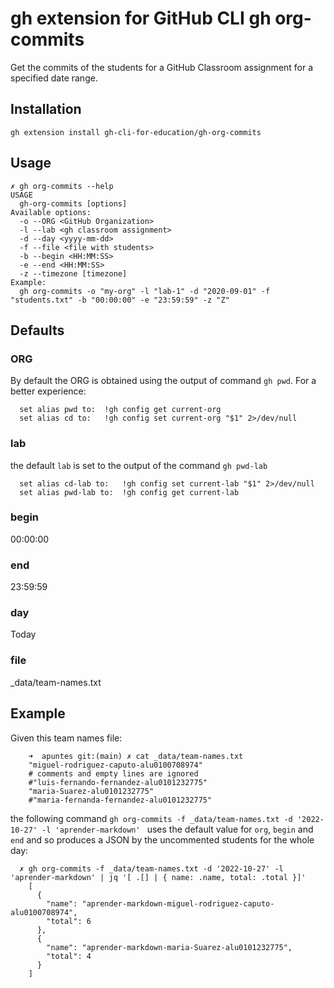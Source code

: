 
# gh extension for GitHub CLI gh org-commits

Get the commits of the students for a GitHub Classroom assignment for a specified date range.

## Installation

```
gh extension install gh-cli-for-education/gh-org-commits
```

## Usage

```
✗ gh org-commits --help
USAGE
  gh-org-commits [options]
Available options:
  -o --ORG <GitHub Organization>
  -l --lab <gh classroom assignment>
  -d --day <yyyy-mm-dd>
  -f --file <file with students>
  -b --begin <HH:MM:SS>
  -e --end <HH:MM:SS>
  -z --timezone [timezone]
Example:
  gh org-commits -o "my-org" -l "lab-1" -d "2020-09-01" -f "students.txt" -b "00:00:00" -e "23:59:59" -z "Z"
```

## Defaults

### ORG

By default the ORG is obtained using the output of command `gh pwd`.
For a better experience:

      set alias pwd to:  !gh config get current-org
      set alias cd to:   !gh config set current-org "$1" 2>/dev/null

### lab

the default `lab` is  set to the output of the command `gh pwd-lab`

      set alias cd-lab to:   !gh config set current-lab "$1" 2>/dev/null  
      set alias pwd-lab to:  !gh config get current-lab

### begin 

00:00:00

### end

23:59:59

### day

Today

### file

_data/team-names.txt


## Example

Given this team names file:

        ➜  apuntes git:(main) ✗ cat _data/team-names.txt 
        "miguel-rodriguez-caputo-alu0100708974"
        # comments and empty lines are ignored
        #"luis-fernando-fernandez-alu0101232775"
        "maria-Suarez-alu0101232775"
        #"maria-fernanda-fernandez-alu0101232775"

the following command `gh org-commits -f _data/team-names.txt -d '2022-10-27' -l 'aprender-markdown' ` 
uses the default value for `org`, `begin` and `end` and so produces a JSON by the uncommented students for the whole day:

      ✗ gh org-commits -f _data/team-names.txt -d '2022-10-27' -l 'aprender-markdown' | jq '[ .[] | { name: .name, total: .total }]'
        [
          {
            "name": "aprender-markdown-miguel-rodriguez-caputo-alu0100708974",
            "total": 6
          },
          {
            "name": "aprender-markdown-maria-Suarez-alu0101232775",
            "total": 4
          }
        ]


